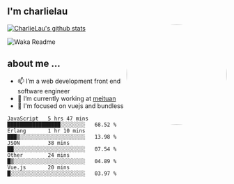 
<h2>I'm charlielau</h2>
<img align='right' style="border-radius:50%" src="https://avatars1.githubusercontent.com/u/44078251?s=460&u=6b4f1c257663e44063b0b6a21c9c94f45bcfdcc7&v=4" width="230">

[![CharlieLau's github stats](https://github-readme-stats.vercel.app/api?username=charlielau)](https://github.com/charlielau/github-readme-stats)


![Waka Readme](https://github.com/CharlieLau/charlielau/workflows/Waka%20Readme/badge.svg)

## about me ...
- 📫 I’m a web development front end software engineer
- 🔭 I’m currently working at  <a href="https://www.meituan.com">meituan</a>
- 🔭 I'm focused on vuejs and bundless

<!-- <p align="center">
  <a href="https://github.com/charlielau" class="rich-diff-level-one">
    <img src="https://github-readme-stats.vercel.app/api?username=charlielau&title_color=333&text_color=777" alt="CharlieLau" >
  </a>
</p> -->

<!--START_SECTION:waka-->
```text
JavaScript   5 hrs 47 mins   █████████████████░░░░░░░░   68.52 % 
Erlang       1 hr 10 mins    ███▒░░░░░░░░░░░░░░░░░░░░░   13.98 % 
JSON         38 mins         ██░░░░░░░░░░░░░░░░░░░░░░░   07.54 % 
Other        24 mins         █▒░░░░░░░░░░░░░░░░░░░░░░░   04.89 % 
Vue.js       20 mins         █░░░░░░░░░░░░░░░░░░░░░░░░   03.97 % 
```
<!--END_SECTION:waka-->
